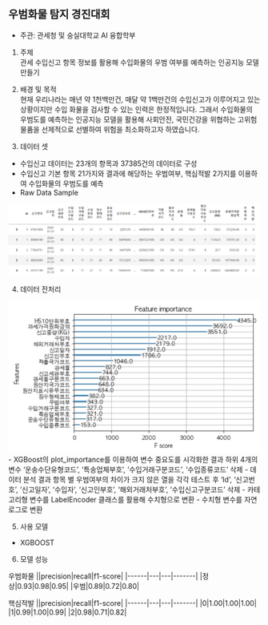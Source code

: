 ## 우범화물 탐지 경진대회
- 주관: 관세청 및 숭실대학교 AI 융합학부
1. 주제  
 관세 수입신고 항목 정보를 활용해 수입화물의 우범 여부를 예측하는 인공지능 모델 만들기

2. 배경 및 목적  
현재 우리나라는 매년 약 1천백만건, 매달 약 1백만건의 수입신고가 이루어지고 있는 상황이지만 수입 화물을 검사할 수 있는 인력은 한정적입니다. 그래서 수입화물의 우범도를 예측하는 인공지능 모델을 활용해 사회안전, 국민건강을 위협하는 고위험물품을 선제적으로 선별하여 위험을 최소화하고자 하였습니다.

3. 데이터 셋  
- 수입신고 데이터는 23개의 항목과 37385건의 데이터로 구성
- 수입신고 기본 항목 21가지와 결과에 해당하는 우범여부, 핵심적발 2가지를 이용하여 수입화물의 우범도를 예측
- Raw Data Sample
<img src="img\sample data.png" >

4. 데이터 전처리  
<img src="img\plot importance.png">
- XGBoost의 plot_importance를 이용하여 변수 중요도를 시각화한 결과 하위 4개의 변수 ‘운송수단유형코드’, ‘특송업체부호’, ‘수입거래구분코드’, ‘수입종류코드’ 삭제
- 데이터 분석 결과 항목 별 우범여부의 차이가 크지 않은 열을 각각 테스트 후 ‘Id’, ‘신고번호’, ‘신고일자’, ‘수입자’, ‘신고인부호’, ‘해외거래처부호’, ‘수입신고구분코드’ 삭제
- 카테고리형 변수를 LabelEncoder 클래스를 활용해 수치형으로 변환
- 수치형 변수를 자연로그로 변환

5. 사용 모델  
- XGBOOST

6. 모델 성능  

우범화물
||precision|recall|f1-score|
|------|---|---|-------|
|정상|0.93|0.98|0.95|
|우범|0.89|0.72|0.80|

핵심적발
||precision|recall|f1-score|
|------|---|---|-------|
|0|1.00|1.00|1.00|
|1|0.99|1.00|0.99|
|2|0.98|0.71|0.82|